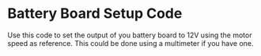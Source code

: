 # Battery Board Setup Code

Use this code to set the output of you battery board to 12V using the motor speed as reference. This could be done using a multimeter if you have one.
